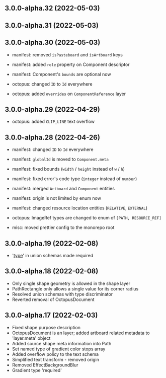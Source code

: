 ## 3.0.0-alpha.32 (2022-05-03)

## 3.0.0-alpha.31 (2022-05-03)

## 3.0.0-alpha.30 (2022-05-03)

- manifest: removed `isPasteboard` and `isArtboard` keys
- manifest: added `role` property on Component descriptor
- manifest: Component's `bounds` are optional now

- octopus: changed `ID` to `Id` everywhere
- octopus: added `overrides` on `ComponentReference` layer

## 3.0.0-alpha.29 (2022-04-29)

- octopus: added `CLIP_LINE` text overflow

## 3.0.0-alpha.28 (2022-04-26)

- manifest: changed `ID` to `Id` everywhere
- manifest: `globalId` is moved to `Component.meta`
- manifest: fixed bounds (`width` / `height` instead of `w` / `h`)
- manifest: fixed error's code type (`integer` instead of `number`)
- manifest: merged `Artboard` and `Component` entities
- manifest: origin is not limited by enum now
- manifest: changed resource location entities (`RELATIVE`, `EXTERNAL`)

- octopus: ImageRef types are changed to enum of `[PATH, RESOURCE_REF]`

- misc: moved prettier config to the monorepo root

## 3.0.0-alpha.19 (2022-02-08)

- '[type](type)' in union schemas made required

## 3.0.0-alpha.18 (2022-02-08)

- Only single shape geometry is allowed in the shape layer
- PathRectangle only allows a single value for its corner radius
- Resolved union schemas with type discriminator
- Reverted removal of OctopusDocument

## 3.0.0-alpha.17 (2022-02-03)

- Fixed shape purpose description
- OctopusDocument is an layer; added artboard related metadata to 'layer.meta' object
- Added source shape meta information into Path
- Set named type of gradient color stops array
- Added overflow policy to the text schema
- Simplified text transform - removed origin
- Removed EffectBackgroundBlur
- Gradient type 'required'
